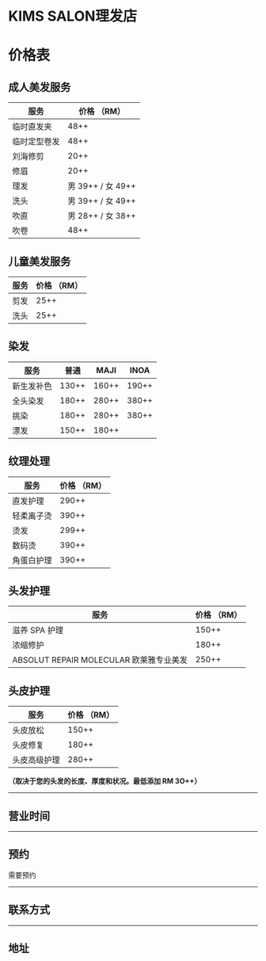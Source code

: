 ﻿# KIMS SALON理发店

# 价格表

## 成人美发服务

| **服务**     | **价格 （RM）**   |
| ------------ | ----------------- |
| 临时直发夹   | 48++              |
| 临时定型卷发 | 48++              |
| 刘海修剪     | 20++              |
| 修眉         | 20++              |
| 理发         | 男 39++ / 女 49++ |
| 洗头         | 男 39++ / 女 49++ |
| 吹直         | 男 28++ / 女 38++ |
| 吹卷         | 48++              |

## 儿童美发服务

| **服务** | **价格 （RM）** |
| -------- | --------------- |
| 剪发     | 25++            |
| 洗头     | 25++            |

## 染发

| **服务**   | **普通** | **MAJI** | **INOA** |
| ---------- | -------- | -------- | -------- |
| 新生发补色 | 130++    | 160++    | 190++    |
| 全头染发   | 180++    | 280++    | 380++    |
| 挑染       | 180++    | 280++    | 380++    |
| 漂发       | 150++    | 180++    |          |

## 纹理处理

| **服务**   | **价格 （RM）** |
| ---------- | --------------- |
| 直发护理   | 290++           |
| 轻柔离子烫 | 390++           |
| 烫发       | 299++           |
| 数码烫     | 390++           |
| 角蛋白护理 | 390++           |

## 头发护理

| **服务**                                | **价格 （RM）** |
| --------------------------------------- | --------------- |
| 滋养 SPA 护理                           | 150++           |
| 浓缩修护                                | 180++           |
| ABSOLUT REPAIR MOLECULAR 欧莱雅专业美发 | 250++           |

## 头皮护理

| **服务**     | **价格 （RM）** |
| ------------ | --------------- |
| 头皮放松     | 150++           |
| 头皮修复     | 180++           |
| 头皮高级护理 | 280++           |

**（取决于您的头发的长度、厚度和状况。最低添加 RM 3O++）**

---

## 营业时间

---

## 预约

需要预约

---

## 联系方式

---

## 地址
